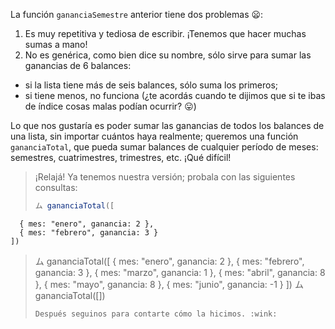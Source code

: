La función `gananciaSemestre` anterior tiene dos problemas :frowning::

1. Es muy repetitiva y tediosa de escribir. ¡Tenemos que hacer muchas sumas a mano!
2. No es genérica, como bien dice su nombre, sólo sirve para sumar las ganancias de 6 balances:

  * si la lista tiene más de seis balances, sólo suma los primeros;
  * si tiene menos, no funciona (¿te acordás cuando te dijimos que si te ibas de índice cosas malas podían ocurrir? :stuck_out_tongue:)

Lo que nos gustaría es poder sumar las ganancias de todos los balances de una lista, sin importar cuántos haya realmente; queremos una función `gananciaTotal`, que pueda sumar balances de cualquier período de meses: semestres, cuatrimestres, trimestres, etc. ¡Qué difícil!

> ¡Relajá! Ya tenemos nuestra versión; probala con las siguientes consultas:
> 
>```javascript
>ム gananciaTotal([
      { mes: "enero", ganancia: 2 }, 
      { mes: "febrero", ganancia: 3 }
    ])
>ム gananciaTotal([
      { mes: "enero", ganancia: 2 }, 
      { mes: "febrero", ganancia: 3 }, 
      { mes: "marzo", ganancia: 1 }, 
      { mes: "abril", ganancia: 8 }, 
      { mes: "mayo", ganancia: 8 }, 
      { mes: "junio", ganancia: -1 }
    ])
>ム gananciaTotal([])
>```
> Después seguinos para contarte cómo la hicimos. :wink:
